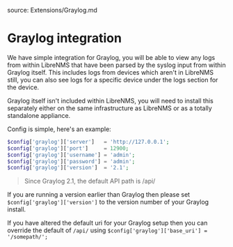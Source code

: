 source: Extensions/Graylog.md
# Graylog integration

We have simple integration for Graylog, you will be able to view any logs from within LibreNMS that have been parsed by the syslog input from within
Graylog itself. This includes logs from devices which aren't in LibreNMS still, you can also see logs for a specific device under the logs section
for the device.

Graylog itself isn't included within LibreNMS, you will need to install this separately either on the same infrastructure as LibreNMS or as a totally
standalone appliance.

Config is simple, here's an example:

```php
$config['graylog']['server']   = 'http://127.0.0.1';
$config['graylog']['port']     = 12900;
$config['graylog']['username'] = 'admin';
$config['graylog']['password'] = 'admin';
$config['graylog']['version']  = '2.1';
```

> Since Graylog 2.1, the default API path is /api/

If you are running a version earlier than Graylog then please set `$config['graylog']['version']` to the version 
number of your Graylog install.

If you have altered the default uri for your Graylog setup then you can override the default of `/api/` using 
`$config['graylog']['base_uri'] = '/somepath/';`

